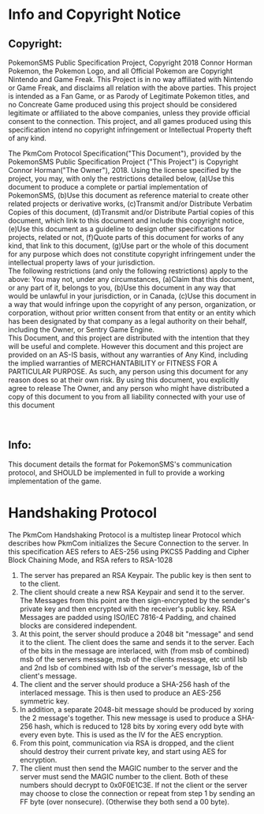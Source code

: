 <h1>Info and Copyright Notice</h1>

<h2>Copyright:</h2>
PokemonSMS Public Specification Project, Copyright 2018 Connor Horman
Pokemon, the Pokemon Logo, and all Official Pokemon are Copyright Nintendo and Game Freak. This Project is in no way affiliated with Nintendo or Game Freak, and disclaims all relation with the above parties. This project is intended as a Fan Game, or as Parody of Legitimate Pokemon titles, and no Concreate Game produced using this project should be considered legitimate or affiliated to the above companies, unless they provide official consent to the connection. This project, and all games produced using this specification intend no copyright infringement or Intellectual Property theft of any kind.
<br/>

The PkmCom Protocol Specification("This Document"), provided by the PokemonSMS Public Specification Project ("This Project") is Copyright Connor Horman("The Owner"), 2018. 
Using the license specified by the project, you may, with only the restrictions detailed below,
(a)Use this document to produce a complete or partial implementation of PokemonSMS, 
(b)Use this document as reference material to create other related projects or derivative works,
(c)Transmit and/or Distribute Verbatim Copies of this document,
(d)Transmit and/or Distribute Partial copies of this document, which link to this document and include this copyright notice,
(e)Use this document as a guideline to design other specifications for projects, related or not,
(f)Quote parts of this document for works of any kind, that link to this document,
(g)Use part or the whole of this document for any purpose which does not constitute copyright infringement under the intellectual property laws of your jurisdiction.
<br/>
The following restrictions (and only the following restrictions) apply to the above:
You may not, under any circumstances, 
(a)Claim that this document, or any part of it, belongs to you, 
(b)Use this document in any way that would be unlawful in your jurisdiction, or in Canada, 
(c)Use this document in a way that would infringe upon the copyright of any person, organization, or corporation, without prior written consent from that entity or an entity which has been designated by that company as a legal authority on their behalf, including the Owner, or Sentry Game Engine.
<br/>
  This Document, and this project are distributed with the intention that they will be useful and complete. However this document and this project are provided on an AS-IS basis, without any warranties of Any Kind, including the implied warranties of MERCHANTABILITY or FITNESS FOR A PARTICULAR PURPOSE. As such, any person using this document for any reason does so at their own risk.  By using this document, you explicitly agree to release The Owner, and any person who might have distributed a copy of this document to you from all liability connected with your use of this document
  
<br/>
<h2>Info:</h2>
This document details the format for PokemonSMS's communication protocol, and SHOULD be implemented in full to provide a working implementation of the game. 
<br/>
<h1>Handshaking Protocol</h1>
The PkmCom Handshaking Protocol is a multistep linear Protocol which describes how PkmCom initializes the Secure Connection to the server. 
In this specification AES refers to AES-256 using PKCS5 Padding and Cipher Block Chaining Mode, and RSA refers to RSA-1028

<ol>
 <li>The server has prepared an RSA Keypair. The public key is then sent to to the client.</li>
 <li>The client should create a new RSA Keypair and send it to the server. The Messages from this point are then sign-encrypted by the sender's private key and then encrypted with the receiver's public key. RSA Messages are padded using ISO/IEC 7816-4 Padding, and chained blocks are considered independent.</li>
 <li>At this point, the server should produce a 2048 bit "message" and send it to the client. The client does the same and sends it to the server. Each of the bits in the message are interlaced, with (from msb of combined) msb of the servers message, msb of the clients message, etc until lsb and 2nd lsb of combined with lsb of the server's message, lsb of the client's message.</li>
 <li>The client and the server should produce a SHA-256 hash of the interlaced message. This is then used to produce an AES-256 symmetric key.</li>
 <li>In addition, a separate 2048-bit message should be produced by xoring the 2 message's together. This new message is used to produce a SHA-256 hash, which is reduced to 128 bits by xoring every odd byte with every even byte. This is used as the IV for the AES encryption.</li>
 <li>From this point, communication via RSA is dropped, and the client should destroy their current private key, and start using AES for encryption.</li>
 <li>The client must then send the MAGIC number to the server and the server must send the MAGIC number to the client. Both of these numbers should decrypt to 0x0F0E1C3E. If not the client or the server may choose to close the connection or repeat from step 1 by sending an FF byte (over nonsecure). (Otherwise they both send a 00 byte).</li>
</ol>



